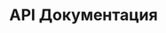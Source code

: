 # API Документация

<script src="https://unpkg.com/swagger-ui-dist@4/swagger-ui-bundle.js"></script>
<link rel="stylesheet" href="https://unpkg.com/swagger-ui-dist@4/swagger-ui.css" />

<div id="swagger-ui"></div>

<script>
  window.onload = function() {
    fetch('/api/swagger.json')  // ← путь к твоему JSON-файлу
      .then(response => {
        if (!response.ok) throw new Error('Файл не найден');
        return response.json();
      })
      .then(spec => {
        window.ui = SwaggerUIBundle({
          spec: spec,
          dom_id: '#swagger-ui',
          presets: [
            SwaggerUIBundle.presets.apis,
            SwaggerUIBundle.presets.syntaxHighlighting
          ],
          layout: "BaseLayout",
          deepLinking: true,
          showExtensions: true,
          showCommonExtensions: true
        });
      })
      .catch(err => {
        console.error("Ошибка:", err);
        document.getElementById('swagger-ui').innerHTML = 
          `<p style="color: red;">Не удалось загрузить API-документацию. Проверьте путь к <code>swagger.json</code>.</p>`;
      });
  };
</script>

